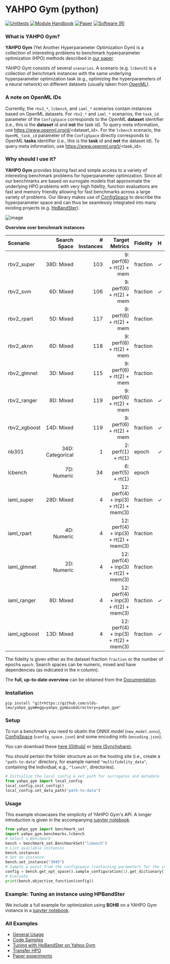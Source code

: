 # YAHPO Gym (python)
[![Unittests](https://github.com/slds-lmu/yahpo_gym/actions/workflows/unittests_gym_py.yml/badge.svg?branch=main)](https://github.com/slds-lmu/yahpo_gym/actions)
[![Module Handbook](https://img.shields.io/badge/Website-Documentation-blue)](https://slds-lmu.github.io/yahpo_gym/)
[![Paper](https://img.shields.io/badge/arXiv-Paper-blue)](https://arxiv.org/abs/2109.03670)
[![Software (R)](https://img.shields.io/badge/Software-R-green)](https://github.com/slds-lmu/yahpo_gym/tree/main/yahpo_gym_r)

### What is YAHPO Gym?

**YAHPO Gym** (Yet Another Hyperparameter Optimization Gym) is a collection of interesting problems to benchmark hyperparameter optimization (HPO) methods described in [our paper](https://arxiv.org/abs/2109.03670).

YAHPO Gym consists of several `scenarios`. A scenario (e.g. `lcbench`) is a collection of benchmark instances with the same underlying hyperparameter optimization task (e.g., optimizing the hyperparameters of a neural network) on different datasets (usually taken from [OpenML](https://www.openml.org/)).

### A note on OpenML IDs

Currently, the `rbv2_*`, `lcbench`, and `iaml_*` scenarios contain instances based on OpenML datasets.
For `rbv2_*` and `iaml_*` scenarios, the `task_id` parameter of the `ConfigSpace` corresponds to the OpenML **dataset** identifier (i.e., this is the **dataset** id and **not** the task id).
To query meta information, use https://www.openml.org/d/<dataset_id>.
For the `lcbench` scenario, the `OpenML_task_id` parameter of the `ConfigSpace` directly corresponds to OpenML **tasks** identifier (i.e., this is the **task** id and **not** the dataset id).
To query meta information, use https://www.openml.org/t/<task_id>.

### Why should I use it?

**YAHPO Gym** provides blazing fast and simple access to a variety of interesting benchmark problems for hyperparameter optimization.
Since all our benchmarks are based on surrogate models that approximate the underlying HPO problems with very high fidelity, function evaluations are fast and memory friendly allowing for fast benchmarks across a large variety of problems.
Our library makes use of [ConfigSpace](https://automl.github.io/ConfigSpace/) to describe the hyperparameter space and can thus be seamlessly integrated into many existing projects (e.g. [HpBandSter](https://github.com/automl/HpBandSter)).

![image](https://github.com/slds-lmu/yahpo_gym/blob/main/assets/results.png?raw=true)

**Overview over benchmark instances**

|Scenario    |Search Space    |# Instances|Target Metrics                       |Fidelity| H|
|:-----------|---------------:|----------:|------------------------------------:|:-------|:-|
|rbv2_super  |38D: Mixed      |        103| 9: perf(6) + rt(2) + mem            |fraction| ✓|
|rbv2_svm    | 6D: Mixed      |        106| 9: perf(6) + rt(2) + mem            |fraction| ✓|
|rbv2_rpart  | 5D: Mixed      |        117| 9: perf(6) + rt(2) + mem            |fraction|  |
|rbv2_aknn   | 6D: Mixed      |        118| 9: perf(6) + rt(2) + mem            |fraction|  |
|rbv2_glmnet | 3D: Mixed      |        115| 9: perf(6) + rt(2) + mem            |fraction|  |
|rbv2_ranger | 8D: Mixed      |        119| 9: perf(6) + rt(2) + mem            |fraction| ✓|
|rbv2_xgboost|14D: Mixed      |        119| 9: perf(6) + rt(2) + mem            |fraction| ✓|
|nb301       |34D: Categorical|          1| 2: perf(1) + rt(1)                  |epoch   | ✓|
|lcbench     | 7D: Numeric    |         34| 6: perf(5) + rt(1)                  |epoch   |  |
|iaml_super  |28D: Mixed      |          4|12: perf(4) + inp(3) + rt(2) + mem(3)|fraction| ✓|
|iaml_rpart  | 4D: Numeric    |          4|12: perf(4) + inp(3) + rt(2) + mem(3)|fraction|  |
|iaml_glmnet | 2D: Numeric    |          4|12: perf(4) + inp(3) + rt(2) + mem(3)|fraction|  |
|iaml_ranger | 8D: Mixed      |          4|12: perf(4) + inp(3) + rt(2) + mem(3)|fraction| ✓|
|iaml_xgboost|13D: Mixed      |          4|12: perf(4) + inp(3) + rt(2) + mem(3)|fraction| ✓|

The fidelity is given either as the dataset fraction `fraction` or the number of epochs `epoch`.
Search spaces can be numeric, mixed and have dependencies (as indicated in the `H` column). 

The **full, up-to-date overview** can be obtained from the [Documentation](https://slds-lmu.github.io/yahpo_gym/scenarios.html).

### Installation

```console
pip install "git+https://github.com/slds-lmu/yahpo_gym#egg=yahpo_gym&subdirectory=yahpo_gym"
```

### Setup

To run a benchmark you need to obatin the ONNX model (`new_model.onnx`), [ConfigSpace](https://automl.github.io/ConfigSpace/) (`config_space.json`) and some encoding info (`encoding.json`).

You can download these [here (Github)](https://github.com/slds-lmu/yahpo_data) or [here (Synchshare)](https://syncandshare.lrz.de/getlink/fiCMkzqj1bv1LfCUyvZKmLvd/).

You should pertain the folder structure as on the hosting site (i.e., create a `"path-to-data"` directory, for example named `"multifidelity_data"`, containing the individual, e.g., `"lcench"`, directories).

```py
# Initialize the local config & set path for surrogates and metadata
from yahpo_gym import local_config
local_config.init_config()
local_config.set_data_path("path-to-data")
```

### Usage

This example showcases the simplicity of YAHPO Gym's API.
A longer introduction is given in the accompanying [jupyter notebook](https://github.com/slds-lmu/yahpo_gym/blob/main/yahpo_gym/notebooks/using_yahpo_gym.ipynb).

```py
from yahpo_gym import benchmark_set
import yahpo_gym.benchmarks.lcbench
# Select a Benchmark
bench = benchmark_set.BenchmarkSet("lcbench")
# List available instances
bench.instances
# Set an instance
bench.set_instance("3945")
# Sample a point from the configspace (containing parameters for the instance and budget)
config = bench.get_opt_space().sample_configuration(1).get_dictionary()
# Evaluate
print(bench.objective_function(config))
```

### Example: Tuning an instance using HPBandSter

We include a full example for optimization using **BOHB** on a YAHPO Gym instance in a [jupyter notebook](https://github.com/slds-lmu/yahpo_gym/blob/main/yahpo_gym/notebooks/tuning_hpandster_on_yahpo.ipynb).

### All Examples

- [General Usage](https://github.com/slds-lmu/yahpo_gym/blob/main/yahpo_gym/notebooks/using_yahpo_gym.ipynb)
- [Code Samples](https://github.com/slds-lmu/yahpo_gym/blob/main/yahpo_gym/notebooks/code_sample.ipynb)
- [Tuning with HpBandSter on Yahpo Gym](https://github.com/slds-lmu/yahpo_gym/blob/main/yahpo_gym/notebooks/tuning_hpandster_on_yahpo.ipynb)
- [Transfer HPO](https://github.com/slds-lmu/yahpo_gym/blob/main/yahpo_gym/notebooks/using_yahpo_gym.ipynb)
- [Paper experiments](https://github.com/slds-lmu/yahpo_exps/tree/main/paper)
